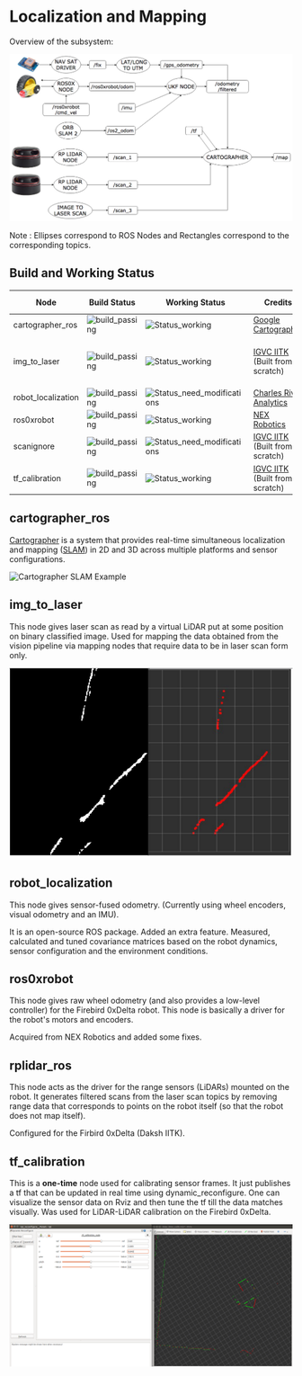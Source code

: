 # Localization and Mapping
Overview of the subsystem:

![SLAM Overview](SLAM_ROS_Stack.png)

Note : Ellipses correspond to ROS Nodes and Rectangles correspond to the corresponding topics.

##  Build and Working Status
|Node|Build Status|Working Status|Credits|Future Work|
|----|------------|--------------|-------|------|
|cartographer_ros|![build_passing](https://img.shields.io/badge/Build-Passing-brightgreen.svg?longCache=true&longCache=true&style=flat-square)|![Status_working](https://img.shields.io/badge/Status-Working-brightgreen.svg?longCache=true&longCache=true&style=flat-square)|[Google Cartographer](https://github.com/googlecartographer)|Tuning Parameters|
|img_to_laser|![build_passing](https://img.shields.io/badge/Build-Passing-brightgreen.svg?longCache=true&longCache=true&style=flat-square)|![Status_working](https://img.shields.io/badge/Status-Working-brightgreen.svg?longCache=true&longCache=true&style=flat-square)|[IGVC IITK](https://github.com/IGVC-IITK)<br/>(Built from scratch)|Adding support for multiple virtual lidars|
|robot_localization|![build_passing](https://img.shields.io/badge/Build-Passing-brightgreen.svg?longCache=true&longCache=true&style=flat-square)|![Status_need_modifications](https://img.shields.io/badge/Status-Need_modifications-orange.svg?longCache=true&longCache=true&style=flat-square)|[Charles River Analytics](https://github.com/cra-ros-pkg/robot_localization)|Tweaking Parameters|
|ros0xrobot|![build_passing](https://img.shields.io/badge/Build-Passing-brightgreen.svg?longCache=true&longCache=true&style=flat-square)|![Status_working](https://img.shields.io/badge/Status-Working-brightgreen.svg?longCache=true&longCache=true&style=flat-square)|[NEX Robotics](http://www.nex-robotics.com/)|-|
|scanignore|![build_passing](https://img.shields.io/badge/Build-Passing-brightgreen.svg?longCache=true&longCache=true&style=flat-square)|![Status_need_modifications](https://img.shields.io/badge/Status-Need_modifications-orange.svg?longCache=true&longCache=true&style=flat-square)|[IGVC IITK](https://github.com/IGVC-IITK)<br/>(Built from scratch)|-|
|tf_calibration|![build_passing](https://img.shields.io/badge/Build-Passing-brightgreen.svg?longCache=true&longCache=true&style=flat-square)|![Status_working](https://img.shields.io/badge/Status-Working-brightgreen.svg?longCache=true&longCache=true&style=flat-square)|[IGVC IITK](https://github.com/IGVC-IITK)<br/>(Built from scratch)|-|
## cartographer_ros
[Cartographer](https://github.com/googlecartographer/cartographer) is a system that provides real-time simultaneous localization and mapping ([SLAM](https://en.wikipedia.org/wiki/Simultaneous_localization_and_mapping)) in 2D and 3D across multiple platforms and sensor configurations.

![Cartographer SLAM Example](https://j.gifs.com/wp3BJM.gif)


## img_to_laser

This node gives laser scan as read by a virtual LiDAR put at some position on binary classified image. Used for mapping the data obtained from the vision pipeline via mapping nodes that require data to be in laser scan form only.

![Image to Laser-Scan Example](img_to_laser/img_to_laser.png)

## robot_localization

This node gives sensor-fused odometry. (Currently using wheel encoders, visual odometry and an IMU).

It is an open-source ROS package. Added an extra feature. Measured, calculated and tuned covariance matrices based on the robot dynamics, sensor configuration and the environment conditions.

## ros0xrobot

This node gives raw wheel odometry (and also provides a low-level controller) for the Firebird 0xDelta robot. This node is basically a driver for the robot's motors and encoders.

Acquired from NEX Robotics and added some fixes.

## rplidar_ros

This node acts as the driver for the range sensors (LiDARs) mounted on the robot. It generates filtered scans from the laser scan topics by removing range data that corresponds to points on the robot itself (so that the robot does not map itself).

Configured for the Firbird 0xDelta (Daksh IITK).

## tf_calibration

This is a **one-time** node used for calibrating sensor frames. It just publishes a tf that can be updated in real time using dynamic_reconfigure. One can visualize the sensor data on Rviz and then tune the tf till the data matches visually. Was used for LiDAR-LiDAR calibration on the Firebird 0xDelta.

![tf Calibration Example](tf_calibration/tf_calibration.png)
